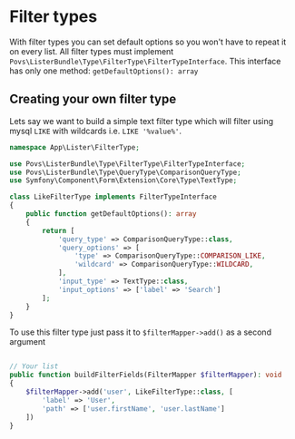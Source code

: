 # Filter types

With filter types you can set default options so you won't have to repeat it on every list.
All filter types must implement `Povs\ListerBundle\Type\FilterType\FilterTypeInterface`.
This interface has only one method: `getDefaultOptions(): array`

## Creating your own filter type

Lets say we want to build a simple text filter type which will filter using mysql `LIKE` with wildcards i.e. `LIKE '%value%'`.

```php 
namespace App\Lister\FilterType;

use Povs\ListerBundle\Type\FilterType\FilterTypeInterface;
use Povs\ListerBundle\Type\QueryType\ComparisonQueryType;
use Symfony\Component\Form\Extension\Core\Type\TextType;

class LikeFilterType implements FilterTypeInterface
{
    public function getDefaultOptions(): array
    {
        return [
            'query_type' => ComparisonQueryType::class,
            'query_options' => [
                'type' => ComparisonQueryType::COMPARISON_LIKE,
                'wildcard' => ComparisonQueryType::WILDCARD,
            ],
            'input_type' => TextType::class,
            'input_options' => ['label' => 'Search']
        ];
    }
}
```

To use this filter type just pass it to `$filterMapper->add()` as a second argument
```php 

// Your list
public function buildFilterFields(FilterMapper $filterMapper): void
{
    $filterMapper->add('user', LikeFilterType::class, [
        'label' => 'User', 
        'path' => ['user.firstName', 'user.lastName']
    ])
}
```